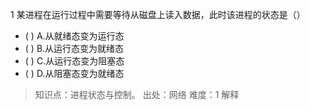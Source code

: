 1
某进程在运行过程中需要等待从磁盘上读入数据，此时该进程的状态是（）
- ( ) A.从就绪态变为运行态 
- ( ) B.从运行态变为就绪态 
- ( ) C.从运行态变为阻塞态 
- ( ) D.从阻塞态变为就绪态

> 知识点：进程状态与控制。
> 出处：网络
> 难度：1
> 解释
